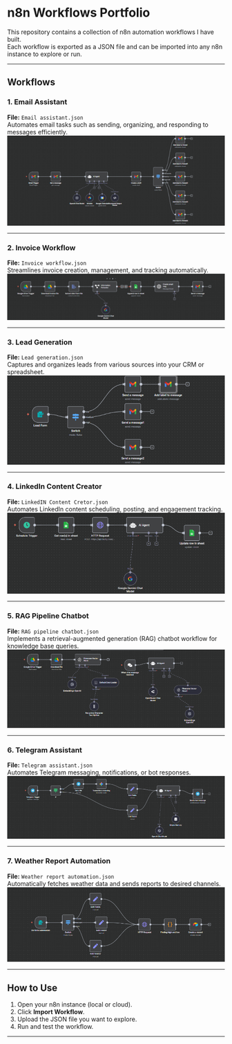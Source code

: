# n8n Workflows Portfolio

This repository contains a collection of n8n automation workflows I have built.  
Each workflow is exported as a JSON file and can be imported into any n8n instance to explore or run.

---

## Workflows

### 1. Email Assistant

**File:** `Email assistant.json`  
Automates email tasks such as sending, organizing, and responding to messages efficiently.  
![Email Assistant Workflow](assets/Email.png)

---

### 2. Invoice Workflow

**File:** `Invoice workflow.json`  
Streamlines invoice creation, management, and tracking automatically.  
![Invoice Workflow](assets/Invoice.png)

---

### 3. Lead Generation

**File:** `Lead generation.json`  
Captures and organizes leads from various sources into your CRM or spreadsheet.  
![Lead Generation Workflow](assets/Lead.png)

---

### 4. LinkedIn Content Creator

**File:** `LinkedIN Content Cretor.json`  
Automates LinkedIn content scheduling, posting, and engagement tracking.  
![LinkedIn Content Creator Workflow](assets/Linkedin.png)

---

### 5. RAG Pipeline Chatbot

**File:** `RAG pipeline chatbot.json`  
Implements a retrieval-augmented generation (RAG) chatbot workflow for knowledge base queries.  
![RAG Pipeline Chatbot Workflow](assets/RAG.png)

---

### 6. Telegram Assistant

**File:** `Telegram assistant.json`  
Automates Telegram messaging, notifications, or bot responses.  
![Telegram Assistant Workflow](assets/tg.png)

---

### 7. Weather Report Automation

**File:** `Weather report automation.json`  
Automatically fetches weather data and sends reports to desired channels.  
![Weather Report Automation Workflow](assets/Weather.png)

---

## How to Use

1. Open your n8n instance (local or cloud).
2. Click **Import Workflow**.
3. Upload the JSON file you want to explore.
4. Run and test the workflow.

---
